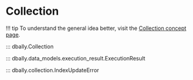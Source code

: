 # Collection

!!! tip
    To understand the general idea better, visit the [Collection concept page](../concepts/collections.md).

::: dbally.Collection

::: dbally.data_models.execution_result.ExecutionResult

::: dbally.collection.IndexUpdateError
